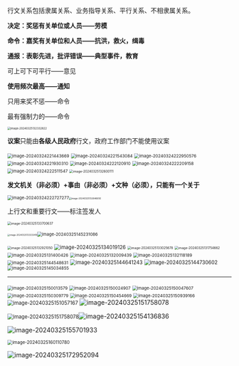 行文关系包括隶属关系、业务指导关系、平行关系、不相隶属关系。



**决定：奖惩有关单位或人员——劳模**

**命令：嘉奖有关单位和人员——抗洪，救火，缉毒**

**通报：表彰先进，批评错误——典型事件，教育**

 

可上可下可平行——意见

**使用频次最高——通知**

只用来奖不惩——命令

最有强制力的——命令

<img src="../../img/image-20240325132332822.png" alt="image-20240325132332822" style="zoom: 43%;" />



**议案**只能由**各级人民政府**行文，政府工作部门不能使用议案

<img src="../../img/image-20240324221443669.png" alt="image-20240324221443669" style="zoom:67%;" />

<img src="../../img/image-20240324221543084-1711343733479.png" alt="image-20240324221543084" style="zoom:67%;" />

<img src="../../img/image-20240324222950576.png" alt="image-20240324222950576" style="zoom:67%;" />

<img src="../../img/image-20240324221930310.png" alt="image-20240324221930310" style="zoom:67%;" />

<img src="../../img/image-20240324222120910.png" alt="image-20240324222120910" style="zoom: 67%;" />

<img src="G:/typora/image/image-20240324222209158.png" alt="image-20240324222209158" style="zoom:67%;" />

<img src="../../img/image-20240324222511547.png" alt="image-20240324222511547" style="zoom:67%;" />

<img src="../../img/image-20240325132600111.png" alt="image-20240325132600111" style="zoom: 50%;" />

**发文机关（非必须）+事由（非必须）+文种（必须），只能有一个关于**

<img src="../../img/image-20240324222727277.png" alt="image-20240324222727277" style="zoom:67%;" /><img src="../../img/image-20240325132646650.png" alt="image-20240325132646650" style="zoom: 35%;" />

上行文和重要行文——标注签发人

<img src="../../img/image-20240325133700637.png" alt="image-20240325133700637" style="zoom:50%;" />

<img src="../../img/image-20240325133333418.png" alt="image-20240325133333418" style="zoom: 33%;" /><img src="G:/typora/image/image-20240325145231086.png" alt="image-20240325145231086" style="zoom: 67%;" />

<img src="../../img/image-20240325132921050.png" alt="image-20240325132921050" style="zoom:50%;" />

<img src="../../img/image-20240325134019126.png" alt="image-20240325134019126" style="zoom:80%;" />

<img src="../../img/image-20240325133025678.png" alt="image-20240325133025678" style="zoom:50%;" />

<img src="../../img/image-20240325131754662.png" alt="image-20240325131754662" style="zoom: 50%;" />

<img src="../../img/image-20240325131400426.png" alt="image-20240325131400426" style="zoom:67%;" />

<img src="../../img/image-20240325132009439.png" alt="image-20240325132009439" style="zoom:67%;" />

<img src="../../img/image-20240325132118189.png" alt="image-20240325132118189" style="zoom: 67%;" />

<img src="../../img/image-20240325144548631-1711349209601.png" alt="image-20240325144548631" style="zoom: 67%;" />

<img src="../../img/image-20240325144641243.png" alt="image-20240325144641243" style="zoom:80%;" />

<img src="../../img/image-20240325144730602.png" alt="image-20240325144730602" style="zoom:80%;" />

<img src="../../img/image-20240325145034855.png" alt="image-20240325145034855" style="zoom:67%;" />

----

<img src="G:/typora/image/image-20240325150013579.png" alt="image-20240325150013579" style="zoom:67%;" />

<img src="G:/typora/image/image-20240325150024907.png" alt="image-20240325150024907" style="zoom:67%;" />

<img src="G:/typora/image/image-20240325150047607.png" alt="image-20240325150047607" style="zoom:67%;" />

<img src="G:/typora/image/image-20240325150309779.png" alt="image-20240325150309779" style="zoom:67%;" />

<img src="G:/typora/image/image-20240325150454669.png" alt="image-20240325150454669" style="zoom:67%;" />

<img src="G:/typora/image/image-20240325150939166.png" alt="image-20240325150939166" style="zoom:68%;" />

<img src="G:/typora/image/image-20240325151057167.png" alt="image-20240325151057167" style="zoom:80%;" />

<img src="G:/typora/image/image-20240325151758078.png" alt="image-20240325151758078" />

<img src="G:/typora/image/image-20240325151758078.png" alt="image-20240325151758078" style="zoom:80%;" />![image-20240325154136836](G:/typora/image/image-20240325154136836.png)

![image-20240325155701933](G:/typora/image/image-20240325155701933.png)

<img src="G:/typora/image/image-20240325160110780.png" alt="image-20240325160110780" style="zoom:70%;" />

![image-20240325172952094](G:/typora/image/image-20240325172952094.png)
